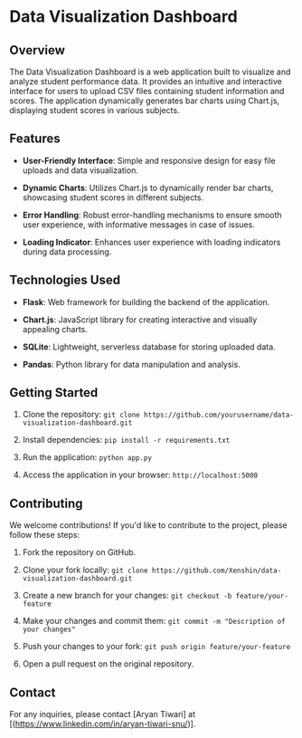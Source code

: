# Data Visualization Dashboard

## Overview

The Data Visualization Dashboard is a web application built to visualize and analyze student performance data. It provides an intuitive and interactive interface for users to upload CSV files containing student information and scores. The application dynamically generates bar charts using Chart.js, displaying student scores in various subjects.

## Features

- **User-Friendly Interface**: Simple and responsive design for easy file uploads and data visualization.
  
- **Dynamic Charts**: Utilizes Chart.js to dynamically render bar charts, showcasing student scores in different subjects.

- **Error Handling**: Robust error-handling mechanisms to ensure smooth user experience, with informative messages in case of issues.

- **Loading Indicator**: Enhances user experience with loading indicators during data processing.

## Technologies Used

- **Flask**: Web framework for building the backend of the application.

- **Chart.js**: JavaScript library for creating interactive and visually appealing charts.

- **SQLite**: Lightweight, serverless database for storing uploaded data.

- **Pandas**: Python library for data manipulation and analysis.

## Getting Started

1. Clone the repository: `git clone https://github.com/yourusername/data-visualization-dashboard.git`

2. Install dependencies: `pip install -r requirements.txt`

3. Run the application: `python app.py`

4. Access the application in your browser: `http://localhost:5000`

## Contributing

We welcome contributions! If you'd like to contribute to the project, please follow these steps:

1. Fork the repository on GitHub.

2. Clone your fork locally: `git clone https://github.com/Xenshin/data-visualization-dashboard.git`

3. Create a new branch for your changes: `git checkout -b feature/your-feature`

4. Make your changes and commit them: `git commit -m "Description of your changes"`

5. Push your changes to your fork: `git push origin feature/your-feature`

6. Open a pull request on the original repository.

## Contact

For any inquiries, please contact [Aryan Tiwari] at [(https://www.linkedin.com/in/aryan-tiwari-snu/)].
